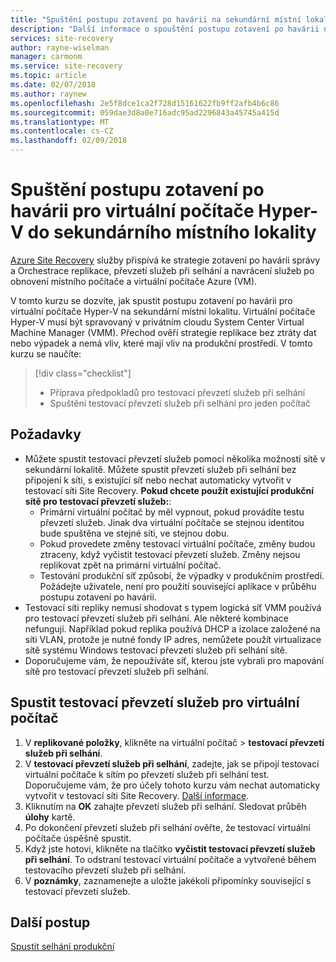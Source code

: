 ```yaml
---
title: "Spuštění postupu zotavení po havárii na sekundární místní lokalitu s Azure Site Recovery | Microsoft Docs"
description: "Další informace o spouštění postupu zotavení po havárii na sekundární místní sítí pomocí Azure Site Recovery"
services: site-recovery
author: rayne-wiselman
manager: carmonm
ms.service: site-recovery
ms.topic: article
ms.date: 02/07/2018
ms.author: raynew
ms.openlocfilehash: 2e5f8dce1ca2f728d15161622fb9ff2afb4b6c86
ms.sourcegitcommit: 059dae3d8a0e716adc95ad2296843a45745a415d
ms.translationtype: MT
ms.contentlocale: cs-CZ
ms.lasthandoff: 02/09/2018
---
```

# <a name="run-a-disaster-recovery-drill-for-hyper-v-vms-to-a-secondary-on-premises-site"></a>Spuštění postupu zotavení po havárii pro virtuální počítače Hyper-V do sekundárního místního lokality

[Azure Site Recovery](site-recovery-overview.md) služby přispívá ke strategie zotavení po havárii správy a Orchestrace replikace, převzetí služeb při selhání a navrácení služeb po obnovení místního počítače a virtuální počítače Azure (VM).

V tomto kurzu se dozvíte, jak spustit postupu zotavení po havárii pro virtuální počítače Hyper-V na sekundární místní lokalitu. Virtuální počítače Hyper-V musí být spravovaný v privátním cloudu System Center Virtual Machine Manager (VMM). Přechod ověří strategie replikace bez ztráty dat nebo výpadek a nemá vliv, které mají vliv na produkční prostředí. V tomto kurzu se naučíte:

> [!div class="checklist"]
> * Příprava předpokladů pro testovací převzetí služeb při selhání
> * Spuštění testovací převzetí služeb při selhání pro jeden počítač


## <a name="prerequisites"></a>Požadavky

- Můžete spustit testovací převzetí služeb pomocí několika možností sítě v sekundární lokalitě. Můžete spustit převzetí služeb při selhání bez připojení k síti, s existující síť nebo nechat automaticky vytvořit v testovací síti Site Recovery. 
**Pokud chcete použít existující produkční sítě pro testovací převzetí služeb:**:
    - Primární virtuální počítač by měl vypnout, pokud provádíte testu převzetí služeb. Jinak dva virtuální počítače se stejnou identitou bude spuštěna ve stejné síti, ve stejnou dobu. 
    - Pokud provedete změny testovací virtuální počítače, změny budou ztraceny, když vyčistit testovací převzetí služeb. Změny nejsou replikovat zpět na primární virtuální počítač.
    - Testování produkční síť způsobí, že výpadky v produkčním prostředí. Požádejte uživatele, není pro použití související aplikace v průběhu postupu zotavení po havárii. 
- Testovací síti repliky nemusí shodovat s typem logická síť VMM používá pro testovací převzetí služeb při selhání. Ale některé kombinace nefungují. Například pokud replika používá DHCP a izolace založené na síti VLAN, protože je nutné fondy IP adres, nemůžete použít virtualizace sítě systému Windows testovací převzetí služeb při selhání sítě. 
- Doporučujeme vám, že nepoužíváte síť, kterou jste vybrali pro mapování sítě pro testovací převzetí služeb při selhání.


## <a name="run-a-test-failover-for-a-vm"></a>Spustit testovací převzetí služeb pro virtuální počítač

1. V **replikované položky**, klikněte na virtuální počítač > **testovací převzetí služeb při selhání**.
2. V **testovací převzetí služeb při selhání**, zadejte, jak se připojí testovací virtuální počítače k sítím po převzetí služeb při selhání test. Doporučujeme vám, že pro účely tohoto kurzu vám nechat automaticky vytvořit v testovací síti Site Recovery. [Další informace](site-recovery-test-failover-vmm-to-vmm.md#network-options-in-site-recovery).
3. Kliknutím na **OK** zahajte převzetí služeb při selhání. Sledovat průběh **úlohy** kartě.
4. Po dokončení převzetí služeb při selhání ověřte, že testovací virtuální počítače úspěšně spustit.
5. Když jste hotovi, klikněte na tlačítko **vyčistit testovací převzetí služeb při selhání**. To odstraní testovací virtuální počítače a vytvořené během testovacího převzetí služeb při selhání.
6. V **poznámky**, zaznamenejte a uložte jakékoli připomínky související s testovací převzetí služeb. 


## <a name="next-steps"></a>Další postup

[Spustit selhání produkční](tutorial-vmm-to-vmm-failover-failback.md)






